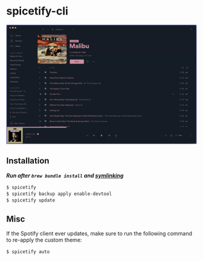 # spicetify-cli

![ciehanski's spotify screenshot](https://github.com/ciehanski/dotfiles/blob/master/spicetify/screenshot.png?raw=true)

## Installation

***Run after `brew bundle install` and [symlinking](https://github.com/ciehanski/dotfiles#installation)***

```bash
$ spicetify
$ spicetify backup apply enable-devtool
$ spicetify update
```

## Misc

If the Spotify client ever updates, make sure to run the following command to
re-apply the custom theme:

```bash
$ spicetify auto
```
